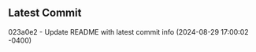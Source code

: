 
## Latest Commit
023a0e2 - Update README with latest commit info (2024-08-29 17:00:02 -0400) <Yunxi-Zhou>
